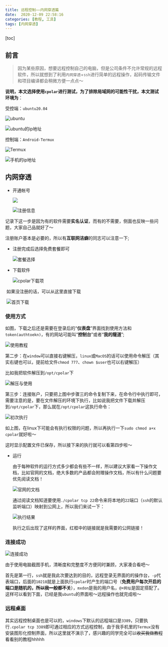 ```yaml
---
title: 远程控制——内网穿透篇
date:  2020-12-09 22:58:16
categories: [教程, 工具]
tags: [内网穿透]
---
```


[toc]

## 前言

> 因为某些原因，想要远程控制自己的电脑，但是公司条件不允许常规的远程软件，所以就想到了利用`内网穿透`+`ssh`进行简单的远程操作，起码传输文件和项目编译都会稍微方便一点点～

**说明，本文选择使用`cpolar`进行测试，为了排除局域网的可能性干扰，本文测试环境为**：

受控端：`ubuntu20.04`

![ubuntu](https://gitee.com/mxdon/img/raw/master/2021/image-20210109170919872.png)

![ubuntu的ip地址](https://gitee.com/mxdon/img/raw/master/2021/image-20210109180844181.png)

控制端：`Android-Termux`

![Termux](https://gitee.com/mxdon/img/raw/master/2021/image-20210109171313732.png)

![手机的ip地址](https://gitee.com/mxdon/img/raw/master/2021/image-20210109180955289.png)

## 内网穿透

- 开通帐号

  ![](https://gitee.com/mxdon/img/raw/master/2021/image-20210109173503110.png)

  ![注册信息](https://gitee.com/mxdon/img/raw/master/2021/image-20210109173547142.png)

​	记录下这一步是因为有的软件需要**实名认证**，而有的不需要，侧面也反映一些问题，大家自己品就好了～

​	注册账户基本是必要的，所以有**互联网洁癖**的同志可以注意一下;

- 注册完成后选择免费套餐即可

  ![套餐选择](https://gitee.com/mxdon/img/raw/master/2021/image-20210109174905804.png)

- 下载软件

  ![cpolar下载项](https://gitee.com/mxdon/img/raw/master/2021/image-20210109175131481.png)

​	如果没注册的话，可以从这里直接下载

​	![首页下载](https://gitee.com/mxdon/img/raw/master/2021/image-20210109173344438.png)

### 使用方式

如图，下载之后还是需要在登录后的“**仪表盘**”界面找到使用方法和`token(authtoekn)`，有的网站可能叫“**控制台**”或者“**我的隧道**”;

![使用教程](https://gitee.com/mxdon/img/raw/master/2021/image-20210109175354731.png)

第二步：在`window`可以直接右键解压，`linux`或`MacOS`的话可以使用命令解压（其实右键也可以，提前给文件`chmod 777`、`chown $user`也可以右键解压）

比如我把软件解压到`/opt/cpolar`下

![解压与使用](https://gitee.com/mxdon/img/raw/master/2021/image-20210109181301477.png)

第三步：连接账户，只要把上图中步骤三的命令复制下来，在命令行中执行即可，需要注意的是，要在文件解压的环境下执行，比如说我把文件下载并解压到`/opt/cpolar`下，那么就在`/opt/cpolar`这执行命令：

![初次执行](https://gitee.com/mxdon/img/raw/master/2021/image-20210109182439411.png)

如上图，在linux下可能会有执行权限的问题，所以再执行一下`sudo chmod a+x cpolar`就好啦～

这时显示配置文件已保存，所以接下来的执行就可以看第四步啦～

- 运行

  由于每种软件的运行方式多少都会有些不一样，所以建议大家看一下操作文档，比如官网的文档，绝大多数的产品都会附赠操作文档，所以有什么问题要优先阅读文档！

  ![官网的文档](https://gitee.com/mxdon/img/raw/master/2021/image-20210109182809962.png)

  通过阅读文档知道要使用`./cpolar tcp 22`命令来将本地的`22`端口（`ssh`的默认监听端口）映射到公网上，所以我们来试一下：

  ![执行结果](https://gitee.com/mxdon/img/raw/master/2021/image-20210109183246425.png)

  执行之后出现了这样的界面，红框中的链接就是我需要的公网链接！

### 连接成功

![连接成功](https://gitee.com/mxdon/img/raw/master/2021/image-20210109185121822.png)

由于使用电脑截图手机，清晰度和完整度不方便同时兼顾，大家凑合看吧～

首先是第一行，`ssh`就是我此次要达到的目的，远程登录无界面的的操作台，`-p`代表端口，后面的`10218`就是上面执行`cpolar`时产生的端口号（**免费用户每次开启的端口是随机的，~~所以我一般都不关~~**），`mxdon`是我的用户名，`@+网址`是固定搭配了。这样可以看到下面，已经是我`ubuntu`的界面啦～远程操作也就完成啦～

### 远程桌面

其实远程控制桌面也是可以的，`windows`下默认的远程端口是`3389`，只要执行`.cpolar tcp 3389`即可通过相应的方式远程控制，由于我手机里的`Termux`没有安装图形化控制界面，所以这里就不演示了，感兴趣的同学完全可以~~收买我做教程~~看看别的教程hhhhh

